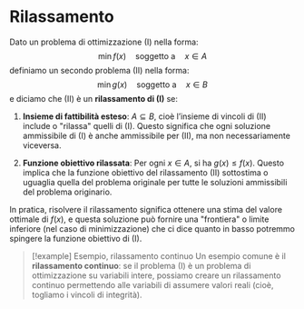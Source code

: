 # Rilassamento

Dato un problema di ottimizzazione (I) nella forma:
$$
\min f(x) \quad \text{soggetto a} \quad x \in A
$$
definiamo un secondo problema (II) nella forma:
$$
\min g(x) \quad \text{soggetto a} \quad x \in B
$$
e diciamo che (II) è un **rilassamento di (I)** se:

1. **Insieme di fattibilità esteso**: $A \subseteq B$, cioè l’insieme di vincoli di (II) include o "rilassa" quelli di (I). Questo significa che ogni soluzione ammissibile di (I) è anche ammissibile per (II), ma non necessariamente viceversa.
   
2. **Funzione obiettivo rilassata**: Per ogni $x \in A$, si ha $g(x) \leq f(x)$. Questo implica che la funzione obiettivo del rilassamento (II) sottostima o uguaglia quella del problema originale per tutte le soluzioni ammissibili del problema originario.

In pratica, risolvere il rilassamento significa ottenere una stima del valore ottimale di $f(x)$, e questa soluzione può fornire una "frontiera" o limite inferiore (nel caso di minimizzazione) che ci dice quanto in basso potremmo spingere la funzione obiettivo di (I).

> [!example] Esempio, rilassamento continuo
> Un esempio comune è il **rilassamento continuo**: se il problema (I) è un problema di ottimizzazione su variabili intere, possiamo creare un rilassamento continuo permettendo alle variabili di assumere valori reali (cioè, togliamo i vincoli di integrità).